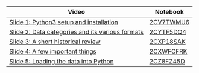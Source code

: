 | Video | Notebook |
|--------|--------|
|   [Slide 1: Python3 setup and installation](https://www.youtube.com/watch?v=WqffLDwtv0A) | [2CV7TWMU6](2CV7TWMU6)       |
|   [Slide 2: Data categories and its various formats](https://www.youtube.com/watch?v=OfVzoK3Xj14)    |  [2CYTF5DQ4](2CYTF5DQ4)        |
|   [Slide 3: A short historical review](https://www.youtube.com/watch?v=sO4bOlgfFzw)       | [2CXP18SAK](2CXP18SAK)      |
|   [Slide 4: A few important things](https://www.youtube.com/watch?v=gOJV81Uykao)     | [2CXWFCFRK](2CXWFCFRK)       |
|   [Slide 5: Loading the data into Python](https://www.youtube.com/watch?v=JijyBQPLj30) |  [2CZ8FZ45D](2CZ8FZ45D)                |  
